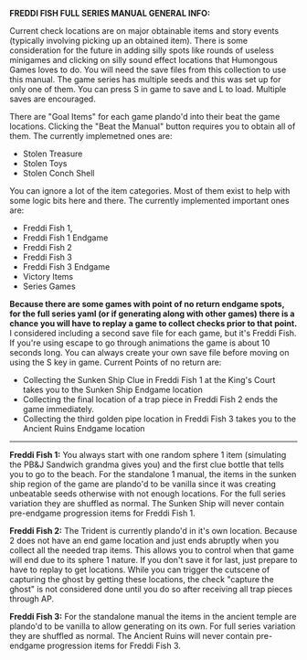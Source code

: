 **FREDDI FISH FULL SERIES MANUAL GENERAL INFO:**

Current check locations are on major obtainable items and story events (typically involving picking up an obtained item). There is some consideration for the future in adding silly spots like rounds of useless minigames and clicking on silly sound effect locations that Humongous Games loves to do. You will need the save files from this collection to use this manual. The game series has multiple seeds and this was set up for only one of them. You can press S in game to save and L to load. Multiple saves are encouraged.

There are "Goal Items" for each game plando'd into their beat the game locations. Clicking the "Beat the Manual" button requires you to obtain all of them. The currently implemetned ones are:
- Stolen Treasure
- Stolen Toys
- Stolen Conch Shell

You can ignore a lot of the item categories. Most of them exist to help with some logic bits here and there. The currently implemented important ones are:
- Freddi Fish 1, 
- Freddi Fish 1 Endgame
- Freddi Fish 2
- Freddi Fish 3
- Freddi Fish 3 Endgame
- Victory Items
- Series Games

**Because there are some games with point of no return endgame spots, for the full series yaml (or if generating along with other games) there is a chance you will have to replay a game to collect checks prior to that point.** 
I considered including a second save file for each game, but it's Freddi Fish. If you're using escape to go through animations the game is about 10 seconds long. You can always create your own save file before moving on using the S key in game. Current Points of no return are:
- Collecting the Sunken Ship Clue in Freddi Fish 1 at the King's Court takes you to the Sunken Ship Endgame location
- Collecting the final location of a trap piece in Freddi Fish 2 ends the game immediately.
- Collecting the third golden pipe location in Freddi Fish 3 takes you to the Ancient Ruins Endgame location

---

**Freddi Fish 1:** You always start with one random sphere 1 item (simulating the PB&J Sandwich grandma gives you) and the first clue bottle that tells you to go to the beach. For the standalone 1 manual, the items in the sunken ship region of the game are plando'd to be vanilla since it was creating unbeatable seeds otherwise with not enough locations. For the full series variation they are shuffled as normal. The Sunken Ship will never contain pre-endgame progression items for Freddi Fish 1.

**Freddi Fish 2:** The Trident is currently plando'd in it's own location. Because 2 does not have an end game location and just ends abruptly when you collect all the needed trap items. This allows you to control when that game will end due to its sphere 1 nature. If you don't save it for last, just prepare to have to replay to get locations. While you can trigger the cutscene of capturing the ghost by getting these locations, the check "capture the ghost" is not considered done until you do so after receiving all trap pieces through AP.

**Freddi Fish 3:** For the standalone manual the items in the ancient temple are plando'd to be vanilla to allow generating on its own. For full series variation they are shuffled as normal. The Ancient Ruins will never contain pre-endgame progression items for Freddi Fish 3.
